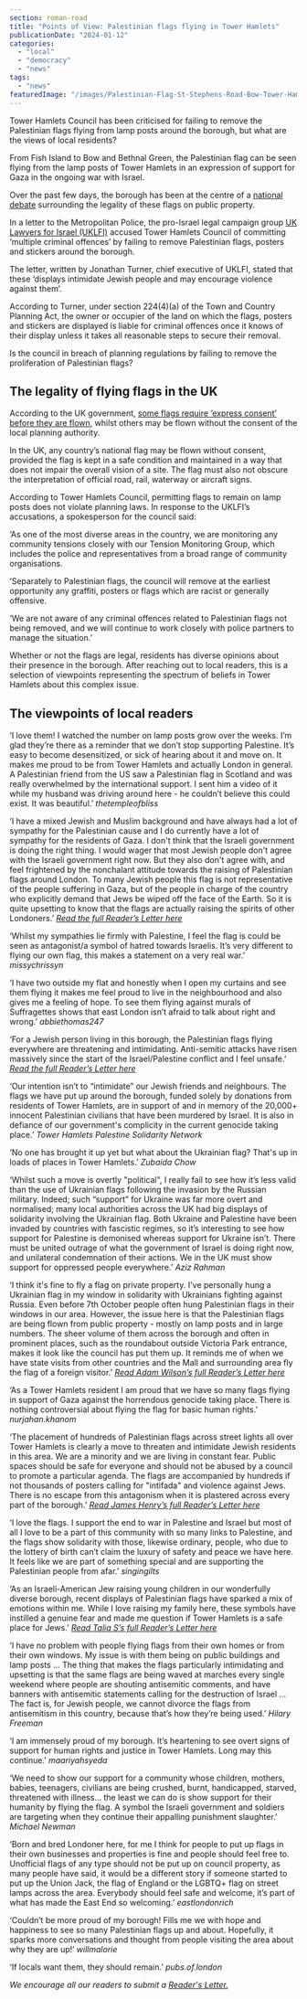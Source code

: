 ```yaml
---
section: roman-road
title: "Points of View: Palestinian flags flying in Tower Hamlets"
publicationDate: "2024-01-12"
categories: 
  - "local"
  - "democracy"
  - "news"
tags: 
  - "news"
featuredImage: "/images/Palestinian-Flag-St-Stephens-Road-Bow-Tower-Hamlets.jpg"
---
```


Tower Hamlets Council has been criticised for failing to remove the Palestinian flags flying from lamp posts around the borough, but what are the views of local residents?

From Fish Island to Bow and Bethnal Green, the Palestinian flag can be seen flying from the lamp posts of Tower Hamlets in an expression of support for Gaza in the ongoing war with Israel. 

Over the past few days, the borough has been at the centre of a [national debate](https://www.standard.co.uk/news/crime/israel-lawyers-palestine-flags-tower-hamlets-london-metropolitan-police-investigation-b1131008.html) surrounding the legality of these flags on public property. 

In a letter to the Metropolitan Police, the pro-Israel legal campaign group [UK Lawyers for Israel (UKLFI)](https://www.uklfi.com/tower-hamlets-reported-to-met-police-over-failure-to-remove-offensive-stickers-and-palestinian-flags) accused Tower Hamlets Council of committing ‘multiple criminal offences’ by failing to remove Palestinian flags, posters and stickers around the borough.

The letter, written by Jonathan Turner, chief executive of UKLFI, stated that these ‘displays intimidate Jewish people and may encourage violence against them’. 

According to Turner, under section 224(4)(a) of the Town and Country Planning Act, the owner or occupier of the land on which the flags, posters and stickers are displayed is liable for criminal offences once it knows of their display unless it takes all reasonable steps to secure their removal.

Is the council in breach of planning regulations by failing to remove the proliferation of Palestinian flags? 

## The legality of flying flags in the UK

According to the UK government, [some flags require ‘express consent’ before they are flown](https://www.gov.uk/government/publications/flying-flags-a-plain-english-guide/flying-flags-a-plain-english-guide), whilst others may be flown without the consent of the local planning authority. 

In the UK, any country’s national flag may be flown without consent, provided the flag is kept in a safe condition and maintained in a way that does not impair the overall vision of a site. The flag must also not obscure the interpretation of official road, rail, waterway or aircraft signs. 

According to Tower Hamlets Council, permitting flags to remain on lamp posts does not violate planning laws. In response to the UKLFI’s accusations, a spokesperson for the council said: 

‘As one of the most diverse areas in the country, we are monitoring any community tensions closely with our Tension Monitoring Group, which includes the police and representatives from a broad range of community organisations.

‘Separately to Palestinian flags, the council will remove at the earliest opportunity any graffiti, posters or flags which are racist or generally offensive.

‘We are not aware of any criminal offences related to Palestinian flags not being removed, and we will continue to work closely with police partners to manage the situation.’

Whether or not the flags are legal, residents has diverse opinions about their presence in the borough. After reaching out to local readers, this is a selection of viewpoints representing the spectrum of beliefs in Tower Hamlets about this complex issue. 

## The viewpoints of local readers

‘I love them! I watched the number on lamp posts grow over the weeks. I’m glad they’re there as a reminder that we don’t stop supporting Palestine. It’s easy to become desensitized, or sick of hearing about it and move on. It makes me proud to be from Tower Hamlets and actually London in general. A Palestinian friend from the US saw a Palestinian flag in Scotland and was really overwhelmed by the international support. I sent him a video of it while my husband was driving around here - he couldn’t believe this could exist. It was beautiful.’ _thetempleofbliss_

‘I have a mixed Jewish and Muslim background and have always had a lot of sympathy for the Palestinian cause and I do currently have a lot of sympathy for the residents of Gaza. I don't think that the Israeli government is doing the right thing. I would wager that most Jewish people don't agree with the Israeli government right now. But they also don't agree with, and feel frightened by the nonchalant attitude towards the raising of Palestinian flags around London. To many Jewish people this flag is not representative of the people suffering in Gaza, but of the people in charge of the country who explicitly demand that Jews be wiped off the face of the Earth. So it is quite upsetting to know that the flags are actually raising the spirits of other Londoners.’ _[Read the full Reader’s Letter here](https://romanroadlondon.com/notices/jewish-muslim-tower-hamlets-palestinian-flags/)_

‘Whilst my sympathies lie firmly with Palestine, I feel the flag is could be seen as antagonist/a symbol of hatred towards Israelis. It’s very different to flying our own flag, this makes a statement on a very real war.’ _missychrissyn_

‘I have two outside my flat and honestly when I open my curtains and see them flying it makes me feel proud to live in the neighbourhood and also gives me a feeling of hope. To see them flying against murals of Suffragettes shows that east London isn’t afraid to talk about right and wrong.’ _abbiethomas247_

‘For a Jewish person living in this borough, the Palestinian flags flying everywhere are threatening and intimidating. Anti-semitic attacks have risen massively since the start of the Israel/Palestine conflict and I feel unsafe.’ _[Read the full Reader’s Letter here](https://romanroadlondon.com/notices/readers-letter-jewish-complicated-history-palestine/)_

‘Our intention isn’t to “intimidate” our Jewish friends and neighbours. The flags we have put up around the borough, funded solely by donations from residents of Tower Hamlets, are in support of and in memory of the 20,000+ innocent Palestinian civilians that have been murdered by Israel. It is also in defiance of our government's complicity in the current genocide taking place.’ _Tower Hamlets Palestine Solidarity Network_

‘No one has brought it up yet but what about the Ukrainian flag? That's up in loads of places in Tower Hamlets.’ _Zubaida Chow_

‘Whilst such a move is overtly "political", I really fail to see how it’s less valid than the use of Ukrainian flags following the invasion by the Russian military. Indeed; such “support” for Ukraine was far more overt and normalised; many local authorities across the UK had big displays of solidarity involving the Ukrainian flag. Both Ukraine and Palestine have been invaded by countries with fascistic regimes, so it’s interesting to see how support for Palestine is demonised whereas support for Ukraine isn’t. There must be united outrage of what the government of Israel is doing right now, and unilateral condemnation of their actions. We in the UK must show support for oppressed people everywhere.’ _Aziz Rahman_

‘I think it's fine to fly a flag on private property. I've personally hung a Ukrainian flag in my window in solidarity with Ukrainians fighting against Russia. Even before 7th October people often hung Palestinian flags in their windows in our area. However, the issue here is that the Palestinian flags are being flown from public property - mostly on lamp posts and in large numbers. The sheer volume of them across the borough and often in prominent places, such as the roundabout outside Victoria Park entrance, makes it look like the council has put them up. It reminds me of when we have state visits from other countries and the Mall and surrounding area fly the flag of a foreign visitor.’ _[Read Adam Wilson’s full Reader’s Letter here](https://romanroadlondon.com/notices/readers-letter-palestinian-flags-in-tower-hamlets/)_

‘As a Tower Hamlets resident I am proud that we have so many flags flying in support of Gaza against the horrendous genocide taking place. There is nothing controversial about flying the flag for basic human rights.’ _nurjahan.khanom_

‘The placement of hundreds of Palestinian flags across street lights all over Tower Hamlets is clearly a move to threaten and intimidate Jewish residents in this area. We are a minority and we are living in constant fear. Public spaces should be safe for everyone and should not be abused by a council to promote a particular agenda. The flags are accompanied by hundreds if not thousands of posters calling for "intifada" and violence against Jews. There is no escape from this antagonism when it is plastered across every part of the borough.’ _[Read James Henry’s full Reader’s Letter here](https://romanroadlondon.com/notices/readers-letter-jewish-palestinian-flags-tower-hamlets/)_

‘I love the flags. I support the end to war in Palestine and Israel but most of all I love to be a part of this community with so many links to Palestine, and the flags show solidarity with those, likewise ordinary, people, who due to the lottery of birth can’t claim the luxury of safety and peace we have here. It feels like we are part of something special and are supporting the Palestinian people from afar.’ _singingilts_

‘As an Israeli-American Jew raising young children in our wonderfully diverse borough, recent displays of Palestinian flags have sparked a mix of emotions within me. While I love raising my family here, these symbols have instilled a genuine fear and made me question if Tower Hamlets is a safe place for Jews.’ _[Read Talia S’s full Reader’s Letter here](https://romanroadlondon.com/notices/readers-letter-israeli-american-jew-flags-tower-hamlets/)_

‘I have no problem with people flying flags from their own homes or from their own windows. My issue is with them being on public buildings and lamp posts … The thing that makes the flags particularly intimidating and upsetting is that the same flags are being waved at marches every single weekend where people are shouting antisemitic comments, and have banners with antisemitic statements calling for the destruction of Israel … The fact is, for Jewish people, we cannot divorce the flags from antisemitism in this country, because that’s how they’re being used.’ _Hilary Freeman_

‘I am immensely proud of my borough. It’s heartening to see overt signs of support for human rights and justice in Tower Hamlets. Long may this continue.’ _maariyahsyeda_

‘We need to show our support for a community whose children, mothers, babies, teenagers, civilians are being crushed, burnt, handicapped, starved, threatened with illness… the least we can do is show support for their humanity by flying the flag. A symbol the Israeli government and soldiers are targeting when they continue their appalling punishment slaughter.’ _Michael Newman_ 

‘Born and bred Londoner here, for me I think for people to put up flags in their own businesses and properties is fine and people should feel free to. Unofficial flags of any type should not be put up on council property, as many people have said, it would be a different story if someone started to put up the Union Jack, the flag of England or the LGBTQ+ flag on street lamps across the area. Everybody should feel safe and welcome, it’s part of what has made the East End so welcoming.’ _eastlondonrich_

‘Couldn’t be more proud of my borough! Fills me we with hope and happiness to see so many Palestinian flags up and about. Hopefully, it sparks more conversations and thought from people visiting the area about why they are up!’ _willmalorie_

‘If locals want them, they should remain.’ _pubs.of.london_

_We encourage all our readers to submit a [Reader's Letter.](https://romanroadlondon.com/submit-content/)_

